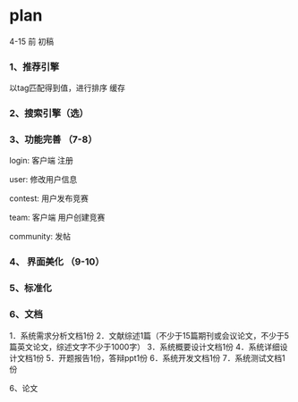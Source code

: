 # plan

4-15 前 初稿

### 1、推荐引擎
以tag匹配得到值，进行排序
缓存

### 2、搜索引擎（选）


### 3、功能完善 （7-8）
login:
客户端 注册

user:
修改用户信息

contest:
用户发布竞赛

team:
客户端 用户创建竞赛 

community:
发帖

### 4、 界面美化 （9-10）



### 5、标准化

### 6、文档

1．系统需求分析文档1份
2．文献综述1篇（不少于15篇期刊或会议论文，不少于5篇英文论文，综述文字不少于1000字）
3．系统概要设计文档1份
4．系统详细设计文档1份
5．开题报告1份，答辩ppt1份
6．系统开发文档1份
7．系统测试文档1份

6、论文